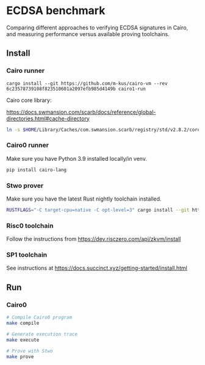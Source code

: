 # ECDSA benchmark

Comparing different approaches to verifying ECDSA signatures in Cairo, and measuring performance versus available proving toolchains.

## Install

### Cairo runner

```
cargo install --git https://github.com/m-kus/cairo-vm --rev 6c23578739108f823510601a2097efb985d4149b cairo1-run
```

Cairo core library:

https://docs.swmansion.com/scarb/docs/reference/global-directories.html#cache-directory

```sh
ln -s $HOME/Library/Caches/com.swmansion.scarb/registry/std/v2.8.2/core cairo/corelib 
```

### Cairo0 runner

Make sure you have Python 3.9 installed locally/in venv.

```sh
pip install cairo-lang
```

### Stwo prover

Make sure you have the latest Rust nightly toolchain installed.

```sh
RUSTFLAGS="-C target-cpu=native -C opt-level=3" cargo install --git https://github.com/starkware-libs/stwo-cairo adapted_stwo
```

### Risc0 toolchain

Follow the instructions from https://dev.risczero.com/api/zkvm/install

### SP1 toolchain

See instructions at https://docs.succinct.xyz/getting-started/install.html

## Run

### Cairo0

```sh
# Compile Cairo0 program
make compile

# Generate execution trace
make execute

# Prove with Stwo
make prove
```
